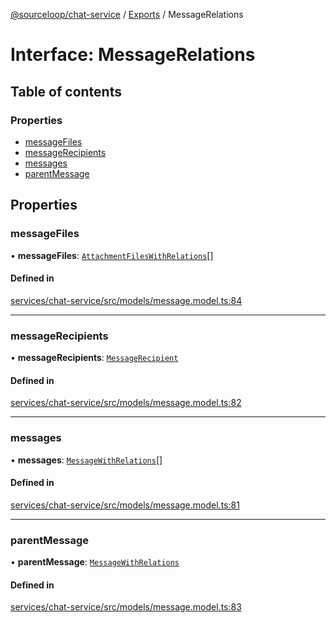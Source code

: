 [@sourceloop/chat-service](../README.md) / [Exports](../modules.md) / MessageRelations

# Interface: MessageRelations

## Table of contents

### Properties

- [messageFiles](MessageRelations.md#messagefiles)
- [messageRecipients](MessageRelations.md#messagerecipients)
- [messages](MessageRelations.md#messages)
- [parentMessage](MessageRelations.md#parentmessage)

## Properties

### messageFiles

• **messageFiles**: [`AttachmentFilesWithRelations`](../modules.md#attachmentfileswithrelations)[]

#### Defined in

[services/chat-service/src/models/message.model.ts:84](https://github.com/sourcefuse/loopback4-microservice-catalog/blob/6c16af104/services/chat-service/src/models/message.model.ts#L84)

___

### messageRecipients

• **messageRecipients**: [`MessageRecipient`](../classes/MessageRecipient.md)

#### Defined in

[services/chat-service/src/models/message.model.ts:82](https://github.com/sourcefuse/loopback4-microservice-catalog/blob/6c16af104/services/chat-service/src/models/message.model.ts#L82)

___

### messages

• **messages**: [`MessageWithRelations`](../modules.md#messagewithrelations)[]

#### Defined in

[services/chat-service/src/models/message.model.ts:81](https://github.com/sourcefuse/loopback4-microservice-catalog/blob/6c16af104/services/chat-service/src/models/message.model.ts#L81)

___

### parentMessage

• **parentMessage**: [`MessageWithRelations`](../modules.md#messagewithrelations)

#### Defined in

[services/chat-service/src/models/message.model.ts:83](https://github.com/sourcefuse/loopback4-microservice-catalog/blob/6c16af104/services/chat-service/src/models/message.model.ts#L83)
